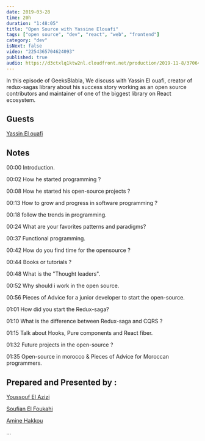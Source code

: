 ```yaml
---
date: 2019-03-28
time: 20h
duration: "1:48:05"
title: "Open Source with Yassine Elouafi"
tags: ["open source", "dev", "react", "web", "frontend"]
category: "dev"
isNext: false
video: "2254365704624093"
published: true
audio: https://d3ctxlq1ktw2nl.cloudfront.net/production/2019-11-8/37064067-48000-2-7061c427555f3.m4a
---
```


In this episode of GeeksBlabla, We discuss with Yassin El ouafi, creator of redux-sagas library about his success story working as an open source contributors and maintainer of one of the biggest library on React ecosystem.

## Guests

[Yassin El ouafi](https://twitter.com/yassineelouafi2/)

## Notes

00:00 Introduction.

00:02 How he started programming ?

00:08 How he started his open-source projects ?

00:13 How to grow and progress in software programming ?

00:18 follow the trends in programming.

00:24 What are your favorites patterns and paradigms?

00:37 Functional programming.

00:42 How do you find time for the opensource ?

00:44 Books or tutorials ?

00:48 What is the "Thought leaders".

00:52 Why should i work in the open source.

00:56 Pieces of Advice for a junior developer to start the open-source.

01:01 How did you start the Redux-saga?

01:10 What is the difference between Redux-saga and CQRS ?

01:15 Talk about Hooks, Pure components and React fiber.

01:32 Future projects in the open-source ?

01:35 Open-source in morocco & Pieces of Advice for Moroccan programmers.

## Prepared and Presented by :

[Youssouf El Azizi](https://twitter.com/elaziziyoussouf/)

[Soufian El Foukahi](https://twitter.com/soufianelf/)

[Amine Hakkou](https://twitter.com/amine_hakkou/)

...

